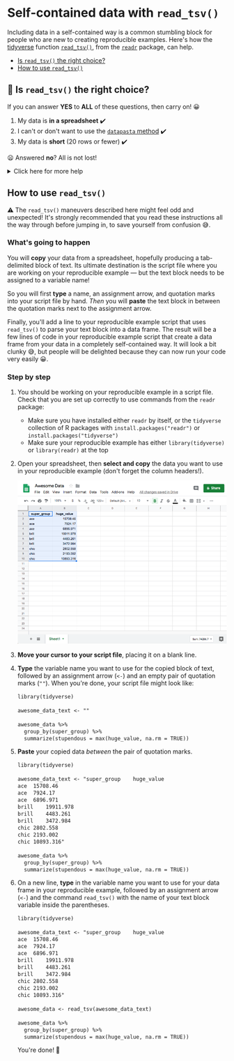 [tips-code]: https://github.com/jcblum/community-faqs/blob/master/code-formatting_6246.md
[reprex]: reprex.md
[newbie]: reprex_newbie.md
[install]: reprex_install-packages.md
[shiny-cloud]: reprex_shiny_cloud.md
[data]: reprexdata_advanced.md
[dput]: reprexdata_dput.md
[datapasta]: reprexdata_datapasta.md
[readr]: reprexdata_readr.md
[remote]: reprexdata_remote.md

# Self-contained data with `read_tsv()`

Including data in a self-contained way is a common stumbling block for people who are new to creating reproducible examples. Here's how the [tidyverse](https://www.tidyverse.org/) function [`read_tsv()`](https://readr.tidyverse.org/reference/read_delim.html), from the [`readr`](https://readr.tidyverse.org/) package, can help.

- [Is `read_tsv()` the right choice?](#heading--rightchoice)   
- [How to use `read_tsv()`](#heading--howto)

<h2 id="heading--rightchoice">🛑 Is <code>read_tsv()</code> the right choice?</h2>

If you can answer **YES** to **ALL** of these questions, then carry on! :grinning:

1. My data is **in a spreadsheet** :heavy_check_mark:
2. I can't or don't want to use the [`datapasta` method]()  :heavy_check_mark:
3. My data is **short** (20 rows or fewer) :heavy_check_mark:

:frowning: Answered **no**? All is not lost!

<details>
<summary>Click here for more help</summary>

1. :thinking: My data is somewhere else.
	- Already loaded into R? The [`dput()` method]() might be a better fit.

2. :spaghetti: `datapasta` works fine on my system! 

   If the `datapasta` package works well for you, then you should probably try the [`datapasta` method](). It's a bit less fiddly than using `read_tsv()` and it can handle a wider variety of inputs.

3. :sweat_smile: My data is longer than 20 rows.

   In most cases, your reproducible example doesn't need all of your data. If your data is in a spreadsheet, try copying a small number of rows to a new spreadsheet and starting from there. If your data is on a webpage, try copying it into a spreadsheet first, and cutting it down to just a few rows.
   
   If you _really, truly_ need to include a whole lot of your own data in a reproducible example, then try [hosting your data online]().
   
</details>

<h2 id='heading--howto'>How to use <code>read_tsv()</code></h2>

:warning: The `read_tsv()` maneuvers described here might feel odd and unexpected! It's strongly recommended that you read these instructions all the way through before jumping in, to save yourself from confusion :sweat_smile:.

### What's going to happen

You will **copy** your data from a spreadsheet, hopefully producing a tab-delimited block of text. Its ultimate destination is the script file where you are working on your reproducible example — but the text block needs to be assigned to a variable name! 

So you will first **type** a name, an assignment arrow, and quotation marks into your script file by hand. _Then_ you will **paste** the text block in between the quotation marks next to the assignment arrow.

Finally, you'll add a line to your reproducible example script that uses `read_tsv()` to parse your text block into a data frame. The result will be a few lines of code in your reproducible example script that create a data frame from your data in a completely self-contained way. It will look a bit clunky :sweat_smile:, but people will be delighted because they can now run your code very easily :grinning:.

### Step by step

1. You should be working on your reproducible example in a script file. Check that you are set up correctly to use commands from the `readr` package:
	-  Make sure you have installed either `readr` by itself, or the `tidyverse` collection of R packages with `install.packages("readr")` or `install.packages("tidyverse")`
	- Make sure your reproducible example has either `library(tidyverse)` or `library(readr)` at the top

3. Open your spreadsheet, then **select and copy** the data you want to use in your reproducible example (don't forget the column headers!).

   ![awesome_data_sheet_selected](img/awesome_data_sheet_selected.png)

4. **Move your cursor to your script file**, placing it on a blank line.

5. **Type** the variable name you want to use for the copied block of text, followed by an assignment arrow (`<-`) and an empty pair of quotation marks (`""`). When you're done, your script file might look like:

   ```
   library(tidyverse)

   awesome_data_text <- ""

   awesome_data %>%
     group_by(super_group) %>%
     summarize(stupendous = max(huge_value, na.rm = TRUE))
   ```

6. **Paste** your copied data _between_ the pair of quotation marks.

   ```
   library(tidyverse)

   awesome_data_text <- "super_group	huge_value
   ace	15708.46
   ace	7924.17
   ace	6896.971
   brill	19911.978
   brill	4483.261
   brill	3472.984
   chic	2802.558
   chic	2193.002
   chic	10893.316"

   awesome_data %>%
     group_by(super_group) %>%
     summarize(stupendous = max(huge_value, na.rm = TRUE))
   ```

7. On a new line, **type** in the variable name you want to use for your data frame in your reproducible example, followed by an assignment arrow (`<-`) and the command `read_tsv()` with the name of your text block variable inside the parentheses.

   ```
   library(tidyverse)

   awesome_data_text <- "super_group	huge_value
   ace	15708.46
   ace	7924.17
   ace	6896.971
   brill	19911.978
   brill	4483.261
   brill	3472.984
   chic	2802.558
   chic	2193.002
   chic	10893.316"

   awesome_data <- read_tsv(awesome_data_text)

   awesome_data %>%
     group_by(super_group) %>%
     summarize(stupendous = max(huge_value, na.rm = TRUE))
   ```

   You're done! :tada:
<!--stackedit_data:
eyJoaXN0b3J5IjpbMjAzMTM2Nzc3MCwtODg0NTg1NzAyLDY3OT
Q2MzY1NSwtNjgzMTQ1MDMxLDQwNTA5MTYyMiwxNTc2ODYwMzg1
LC0xNzc4ODA2MTYwLDExMDAyMzc3MjUsLTE5MTYzODQ2ODIsLT
E2MDcxNjM1MzQsLTExNjg5NzA2NDMsMTYyODI2MzY2LDEyOTAx
NTk2MzBdfQ==
-->
